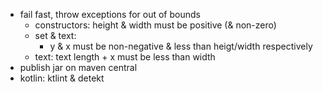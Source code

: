 - fail fast, throw exceptions for out of bounds
    - constructors: height & width must be positive (& non-zero)
    - set & text:
        - y & x must be non-negative & less than heigt/width respectively
    - text: text length + x must be less than width
- publish jar on maven central
- kotlin: ktlint & detekt
